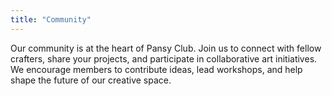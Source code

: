 ```yaml
---
title: "Community"
---
```


Our community is at the heart of Pansy Club. Join us to connect with fellow crafters, share your projects, and participate in collaborative art initiatives. We encourage members to contribute ideas, lead workshops, and help shape the future of our creative space. 
